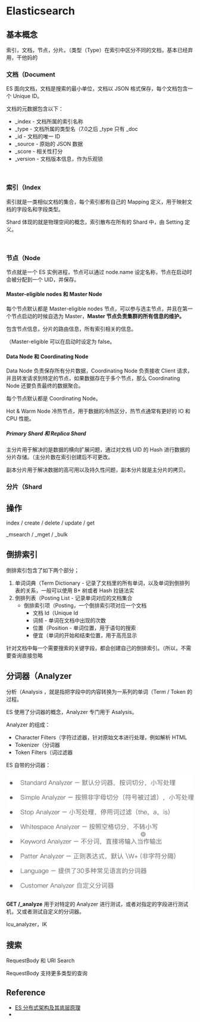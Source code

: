 

# Elasticsearch



## 基本概念

索引，文档，节点，分片。（类型（Type）在索引中区分不同的文档，基本已经弃用，干他妈的





### 文档（Document

ES 面向文档，文档是搜索的最小单位，文档以 JSON 格式保存，每个文档包含一个 Unique ID。

文档的元数据包含以下：

- _index - 文档所属的索引名称
- _type - 文档所属的类型名（7.0之后 _type 只有 _doc 
- _id - 文档的唯一 ID
- _source - 原始的 JSON 数据
- _score - 相关性打分
- _version - 文档版本信息，作为乐观锁

<br>

### 索引（Index

索引就是一类相似文档的集合，每个索引都有自己的 Mapping 定义，用于映射文档的字段名和字段类型。

Shard 体现的就是物理空间的概念，索引散布在所有的 Shard 中，由 Setting 定义。

<br>

### 节点（Node

节点就是一个 ES 实例进程，节点可以通过 node.name 设定名称，节点在启动时会被分配到一个 UID，并保存。

#### Master-eligible nodes 和 Master Node

每个节点默认都是 Master-eligible nodes 节点，可以参与选主节点，并且在第一个节点启动的时候自选为 Master，**Master 节点负责集群的所有信息的维护。**

包含节点信息，分片的路由信息，所有索引相关的信息。

（Master-eligible 可以在启动时设定为 false。

#### Data Node 和 Coordinating Node

Data Node 负责保存所有分片数据，Coordinating Node 负责接收 Client 请求，并且转发请求到特定的节点，如果数据存在于多个节点，那么 Coordinating Node 还要负责最终的数据聚合。

每个节点默认都是 Coordinating Node。

Hot & Warm Node 冷热节点，用于数据的冷热区分，热节点通常有更好的 IO 和 CPU 性能。

##### Primary Shard 和 Replica Shard

主分片用于解决的是数据的横向扩展问题，通过对文档 UID 的 Hash 进行数据的分片存储。（主分片数在索引创建后不可更改。

副本分片用于解决数据的高可用以及持久性问题，副本分片就是主分片的拷贝。 



### 分片（Shard





## 操作





index / create / delete / update / get 



_msearch / _mget / _bulk



## 倒排索引

倒排索引包含了如下两个部分；

1. 单词词典（Term Dictionary - 记录了文档里的所有单词，以及单词到倒排列表的关系，一般可以使用 B+ 树或者 Hash 拉链法实
2. 倒排列表（Posting List - 记录单词对应的文档集合
   - 倒排索引项（Posting，一个倒排索引项对应一个文档
     - 文档 Id（Unique Id
     - 词频 - 单词在文档中出现的次数
     - 位置（Position  - 单词位置，用于语句的搜索
     - 便宜（单词的开始和结束位置，用于高亮显示



针对文档中每一个需要搜索的关键字段，都会创建自己的倒排索引。（所以，不需要查询直接忽略





## 分词器（Analyzer

分析（Analysis  ，就是指把字段中的内容转换为一系列的单词（Term / Token 的过程。

ES 使用了分词器的概念，Analyzer 专门用于 Asalysis。





Analyzer 的组成：

- Character Filters（字符过滤器，针对原始文本进行处理，例如解析 HTML
- Tokenizer（分词器
- Token Filters（词过滤器



ES 自带的分词器：

![image-20220105215256208](assets/image-20220105215256208.png)



**GET /_analyze** 用于对特定的 Analyzer 进行测试，或者对指定的字段进行测试机，又或者测试自定义的分词器。



Icu_analyzer，IK 



## 搜索

RequestBody 和 URI Search

RequestBody 支持更多类型的查询







## Reference

- [ES 分布式架构及其底层原理](https://segmentfault.com/a/1190000015256970)
- 